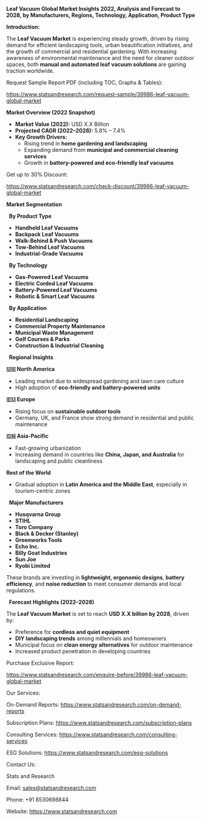 ﻿**Leaf Vacuum Global Market Insights 2022, Analysis and Forecast to 2028, by Manufacturers, Regions, Technology, Application, Product Type**

**Introduction:**

The **Leaf Vacuum Market** is experiencing steady growth, driven by rising demand for efficient landscaping tools, urban beautification initiatives, and the growth of commercial and residential gardening. With increasing awareness of environmental maintenance and the need for cleaner outdoor spaces, both **manual and automated leaf vacuum solutions** are gaining traction worldwide.

Request Sample Report PDF (including TOC, Graphs & Tables):

<https://www.statsandresearch.com/request-sample/39986-leaf-vacuum-global-market>

**Market Overview (2022 Snapshot)**

- **Market Value (2022):** USD X.X Billion
- **Projected CAGR (2022–2028):** 5.8% – 7.4%
- **Key Growth Drivers:**
  - Rising trend in **home gardening and landscaping**
  - Expanding demand from **municipal and commercial cleaning services**
  - Growth in **battery-powered and eco-friendly leaf vacuums**

Get up to 30% Discount:

<https://www.statsandresearch.com/check-discount/39986-leaf-vacuum-global-market>

**Market Segmentation**

` `**By Product Type**

- **Handheld Leaf Vacuums**
- **Backpack Leaf Vacuums**
- **Walk-Behind & Push Vacuums**
- **Tow-Behind Leaf Vacuums**
- **Industrial-Grade Vacuums**

` `**By Technology**

- **Gas-Powered Leaf Vacuums**
- **Electric Corded Leaf Vacuums**
- **Battery-Powered Leaf Vacuums**
- **Robotic & Smart Leaf Vacuums**

` `**By Application**

- **Residential Landscaping**
- **Commercial Property Maintenance**
- **Municipal Waste Management**
- **Golf Courses & Parks**
- **Construction & Industrial Cleaning**

` `**Regional Insights**

**🇺🇸 North America**

- Leading market due to widespread gardening and lawn care culture
- High adoption of **eco-friendly and battery-powered units**

**🇪🇺 Europe**

- Rising focus on **sustainable outdoor tools**
- Germany, UK, and France show strong demand in residential and public maintenance

**🇨🇳 Asia-Pacific**

- Fast-growing urbanization
- Increasing demand in countries like **China, Japan, and Australia** for landscaping and public cleanliness

**Rest of the World**

- Gradual adoption in **Latin America and the Middle East**, especially in tourism-centric zones

` `**Major Manufacturers**

- **Husqvarna Group**
- **STIHL**
- **Toro Company**
- **Black & Decker (Stanley)**
- **Greenworks Tools**
- **Echo Inc.**
- **Billy Goat Industries**
- **Sun Joe**
- **Ryobi Limited**

These brands are investing in **lightweight, ergonomic designs**, **battery efficiency**, and **noise reduction** to meet consumer demands and local regulations.

` `**Forecast Highlights (2022–2028)**

The **Leaf Vacuum Market** is set to reach **USD X.X billion by 2028**, driven by:

- Preference for **cordless and quiet equipment**
- **DIY landscaping trends** among millennials and homeowners
- Municipal focus on **clean energy alternatives** for outdoor maintenance
- Increased product penetration in developing countries

Purchase Exclusive Report:

<https://www.statsandresearch.com/enquire-before/39986-leaf-vacuum-global-market>


Our Services:

On-Demand Reports: <https://www.statsandresearch.com/on-demand-reports>

Subscription Plans: <https://www.statsandresearch.com/subscription-plans>

Consulting Services: <https://www.statsandresearch.com/consulting-services>

ESG Solutions: <https://www.statsandresearch.com/esg-solutions>

Contact Us:

Stats and Research

Email: <sales@statsandresearch.com>

Phone: +91 8530698844

Website: <https://www.statsandresearch.com>






